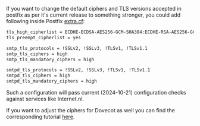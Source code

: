 If you want to change the default ciphers and TLS versions accepted in postfix as per it's current release to something stronger, you could add following inside Postfix [extra.cf](u_e-postfix-extra_cf.en.md):

```bash
tls_high_cipherlist = ECDHE-ECDSA-AES256-GCM-SHA384:ECDHE-RSA-AES256-GCM-SHA384:ECDHE-ECDSA-CHACHA20-POLY1305:ECDHE-RSA-CHACHA20-POLY1305:ECDHE-ECDSA-AES128-GCM-SHA256:ECDHE-RSA-AES128-GCM-SHA256
tls_preempt_cipherlist = yes

smtp_tls_protocols = !SSLv2, !SSLv3, !TLSv1, !TLSv1.1
smtp_tls_ciphers = high
smtp_tls_mandatory_ciphers = high

smtpd_tls_protocols = !SSLv2, !SSLv3, !TLSv1, !TLSv1.1
smtpd_tls_ciphers = high
smtpd_tls_mandatory_ciphers = high
```

Such a configuration will pass current (2024-10-21) configuration checks against services like Internet.nl.

If you want to adjust the ciphers for Dovecot as well you can find the corresponding tutorial [here](../Dovecot/u_e-dovecot-harden_ciphers.en.md).
